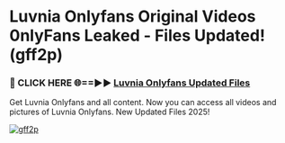 # Luvnia Onlyfans Original Videos 0nlyFans Leaked - Files Updated! (gff2p)

<h3>🔴 CLICK HERE 🌐==►► <a href="https://tinyurl.com/ehrbuxhb" rel="nofollow">Luvnia Onlyfans Updated Files</a></h3>

Get Luvnia Onlyfans and all content. Now you can access all videos and pictures of Luvnia Onlyfans. New Updated Files 2025!

[![gff2p](https://i.imgur.com/lVYEuWS.gif)](https://tinyurl.com/ehrbuxhb)
